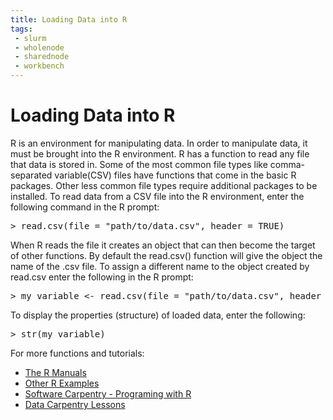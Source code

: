 ```yaml
---
title: Loading Data into R
tags:
 - slurm
 - wholenode
 - sharednode
 - workbench
---
```

# Loading Data into R

R is an environment for manipulating data. In order to manipulate data, it must be brought into the R environment. R has a function to read any file that data is stored in. Some of the most common file types like comma-separated variable(CSV) files have functions that come in the basic R packages. Other less common file types require additional packages to be installed. To read data from a CSV file into the R environment, enter the following command in the R prompt:
<pre>
> read.csv(file = "path/to/data.csv", header = TRUE)
</pre> 
When R reads the file it creates an object that can then become the target of other functions. By default the read.csv() function will give the object the name of the .csv file. To assign a different name to the object created by read.csv enter the following in the R prompt:
<pre>
> my_variable <- read.csv(file = "path/to/data.csv", header = FALSE)
</pre>
To display the properties (structure) of loaded data, enter the following:
<pre>
> str(my_variable)
</pre>

For more functions and tutorials:
<ul>
 <li><a href="http://cran.r-project.org/manuals.html" target="_blank" rel="noopener">The R Manuals</a></li>
 <li><a href="http://www.mayin.org/ajayshah/KB/R/index.html" target="_blank" rel="noopener">Other R Examples</a></li>
 <li><a href="https://swcarpentry.github.io/r-novice-inflammation/" target="_blank" rel="noopener">Software Carpentry - Programing with R</a></li>
 <li><a href="http://www.datacarpentry.org/lessons/" target="_blank" rel="noopener">Data Carpentry Lessons</a></li>
</ul>
